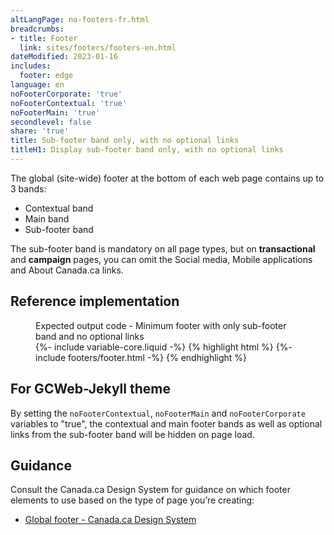 ```yaml
---
altLangPage: no-footers-fr.html
breadcrumbs:
- title: Footer
  link: sites/footers/footers-en.html
dateModified: 2023-01-16
includes:
  footer: edge
language: en
noFooterCorporate: 'true'
noFooterContextual: 'true'
noFooterMain: 'true'
secondlevel: false
share: 'true'
title: Sub-footer band only, with no optional links
titleH1: Display sub-footer band only, with no optional links
---
```

<div class="wb-prettify all-pre hide"></div>

The global (site-wide) footer at the bottom of each web page contains up to 3 bands:

* Contextual band
* Main band
* Sub-footer band

The sub-footer band is mandatory on all page types, but on **transactional** and **campaign** pages, you can omit the Social media, Mobile applications and About Canada.ca links.

## Reference implementation

<figure>
  <figcaption class="h3">Expected output code - Minimum footer with only sub-footer band and no optional links</figcaption>
{%- include variable-core.liquid -%}
{% highlight html %}
	{%- include footers/footer.html -%}
{% endhighlight %}
</figure>

## For GCWeb-Jekyll theme

By setting the `noFooterContextual`, `noFooterMain` and `noFooterCorporate` variables to "true", the contextual and main footer bands as well as optional links from the sub-footer band will be hidden on page load.

## Guidance

Consult the Canada.ca Design System for guidance on which footer elements to use based on the type of page you’re creating:

* [Global footer - Canada.ca Design System](https://design.canada.ca/common-design-patterns/site-footer.html)
